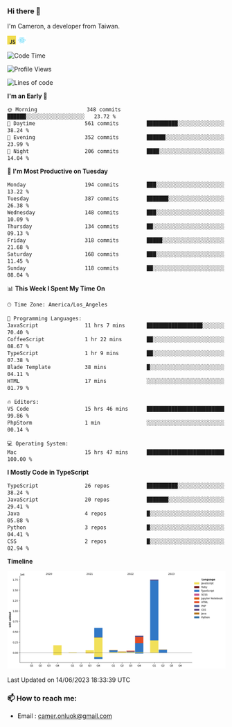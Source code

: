 ### Hi there 👋

I'm Cameron, a developer from Taiwan.


<code><img height="20" src="https://raw.githubusercontent.com/github/explore/80688e429a7d4ef2fca1e82350fe8e3517d3494d/topics/javascript/javascript.png"></code>
<code><img height="20" src="https://raw.githubusercontent.com/github/explore/80688e429a7d4ef2fca1e82350fe8e3517d3494d/topics/react/react.png"></code>



<!--START_SECTION:waka-->
![Code Time](http://img.shields.io/badge/Code%20Time-872%20hrs%2024%20mins-blue)

![Profile Views](http://img.shields.io/badge/Profile%20Views-0-blue)

![Lines of code](https://img.shields.io/badge/From%20Hello%20World%20I%27ve%20Written-3.2%20million%20lines%20of%20code-blue)

**I'm an Early 🐤** 

```text
🌞 Morning                348 commits         ██████░░░░░░░░░░░░░░░░░░░   23.72 % 
🌆 Daytime                561 commits         ██████████░░░░░░░░░░░░░░░   38.24 % 
🌃 Evening                352 commits         ██████░░░░░░░░░░░░░░░░░░░   23.99 % 
🌙 Night                  206 commits         ████░░░░░░░░░░░░░░░░░░░░░   14.04 % 
```
📅 **I'm Most Productive on Tuesday** 

```text
Monday                   194 commits         ███░░░░░░░░░░░░░░░░░░░░░░   13.22 % 
Tuesday                  387 commits         ███████░░░░░░░░░░░░░░░░░░   26.38 % 
Wednesday                148 commits         ███░░░░░░░░░░░░░░░░░░░░░░   10.09 % 
Thursday                 134 commits         ██░░░░░░░░░░░░░░░░░░░░░░░   09.13 % 
Friday                   318 commits         █████░░░░░░░░░░░░░░░░░░░░   21.68 % 
Saturday                 168 commits         ███░░░░░░░░░░░░░░░░░░░░░░   11.45 % 
Sunday                   118 commits         ██░░░░░░░░░░░░░░░░░░░░░░░   08.04 % 
```


📊 **This Week I Spent My Time On** 

```text
🕑︎ Time Zone: America/Los_Angeles

💬 Programming Languages: 
JavaScript               11 hrs 7 mins       ██████████████████░░░░░░░   70.40 % 
CoffeeScript             1 hr 22 mins        ██░░░░░░░░░░░░░░░░░░░░░░░   08.67 % 
TypeScript               1 hr 9 mins         ██░░░░░░░░░░░░░░░░░░░░░░░   07.38 % 
Blade Template           38 mins             █░░░░░░░░░░░░░░░░░░░░░░░░   04.11 % 
HTML                     17 mins             ░░░░░░░░░░░░░░░░░░░░░░░░░   01.79 % 

🔥 Editors: 
VS Code                  15 hrs 46 mins      █████████████████████████   99.86 % 
PhpStorm                 1 min               ░░░░░░░░░░░░░░░░░░░░░░░░░   00.14 % 

💻 Operating System: 
Mac                      15 hrs 47 mins      █████████████████████████   100.00 % 
```

**I Mostly Code in TypeScript** 

```text
TypeScript               26 repos            ██████████░░░░░░░░░░░░░░░   38.24 % 
JavaScript               20 repos            ███████░░░░░░░░░░░░░░░░░░   29.41 % 
Java                     4 repos             █░░░░░░░░░░░░░░░░░░░░░░░░   05.88 % 
Python                   3 repos             █░░░░░░░░░░░░░░░░░░░░░░░░   04.41 % 
CSS                      2 repos             █░░░░░░░░░░░░░░░░░░░░░░░░   02.94 % 
```



**Timeline**

![Lines of Code chart](https://raw.githubusercontent.com/camer0nluo/camer0nluo/main/assets/bar_graph.png)


 Last Updated on 14/06/2023 18:33:39 UTC
<!--END_SECTION:waka-->

### 📫 How to reach me:
- Email : camer.onluok@gmail.com
